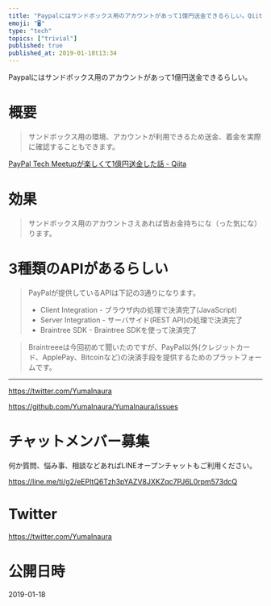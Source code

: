 ```yaml
---
title: "Paypalにはサンドボックス用のアカウントがあって1億円送金できるらしい。Qiita3分まとめクッキング。"
emoji: "🖥"
type: "tech"
topics: ["trivial"]
published: true
published_at: 2019-01-18t13:34
---
```


Paypalにはサンドボックス用のアカウントがあって1億円送金できるらしい。

# 概要


>サンドボックス用の環境、アカウントが利用できるため送金、着金を実際に確認することもできます。

[PayPal Tech Meetupが楽しくて1億円送金した話 - Qiita](https://qiita.com/yuta-ron/items/dcac161fef6df1c112d8)

# 効果

>サンドボックス用のアカウントさえあれば皆お金持ちにな（った気にな）ります。

# 3種類のAPIがあるらしい

>PayPalが提供しているAPIは下記の3通りになります。
>- Client Integration - ブラウザ内の処理で決済完了(JavaScript)
>- Server Integration - サーバサイド(REST API)の処理で決済完了
>- Braintree SDK - Braintree SDKを使って決済完了

>Braintreeeは今回初めて聞いたのですが、PayPal以外(クレジットカード、ApplePay、Bitcoinなど)の決済手段を提供するためのプラットフォームです。


---

https://twitter.com/YumaInaura

https://github.com/YumaInaura/YumaInaura/issues








<!-- Update From Qiita API -->

# チャットメンバー募集


何か質問、悩み事、相談などあればLINEオープンチャットもご利用ください。

https://line.me/ti/g2/eEPltQ6Tzh3pYAZV8JXKZqc7PJ6L0rpm573dcQ





# Twitter


https://twitter.com/YumaInaura


<!-- Update From Qiita API -->



# 公開日時

2019-01-18
